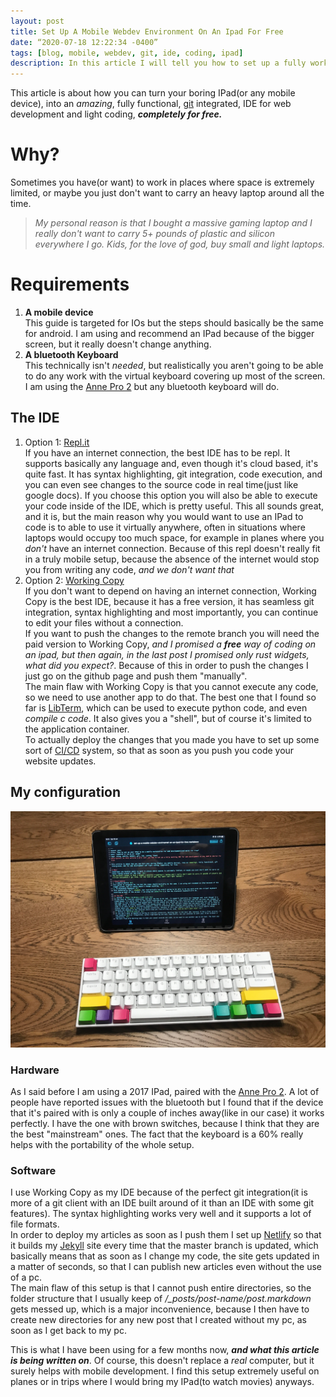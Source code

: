 ```yaml
---
layout: post
title: Set Up A Mobile Webdev Environment On An Ipad For Free
date: “2020-07-18 12:22:34 -0400”
tags: [blog, mobile, webdev, git, ide, coding, ipad]
description: In this article I will tell you how to set up a fully working IDE for web development on any mobile device for free
---
```

This article is about how you can turn your boring IPad(or any mobile device), into an *amazing*, fully functional, [git](https://git-scm.com/) integrated, IDE for web development and light coding, ***completely for free.***

# Why?
Sometimes you have(or want) to work in places where space is extremely limited, or maybe you just don't want to carry an heavy laptop around all the time. <br>
>*My personal reason is that I bought a massive gaming laptop and I really don't want to carry 5+ pounds of plastic and silicon everywhere I go. Kids, for the love of god, buy small and light laptops.*

# Requirements
1. **A mobile device** <br>
This guide is targeted for IOs but the steps should basically be the same for android. I am using and recommend an IPad because of the bigger screen, but it really doesn't change anything. <br>
2. **A bluetooth Keyboard** <br>
This technically isn't *needed*, but realistically you aren't going to be able to do any work with the virtual keyboard covering up most of the screen. I am using the [Anne Pro 2](https://annepro2.com/products/kailh-box-switchobins-anne-pro-2-60-nkro-bluetooth-4-0-type-c-rgb-mechanical-gaming-keyboard?variant=28863929057357) but any bluetooth keyboard will do.

## The IDE
1. Option 1: [Repl.it](https://repl.it/) <br>
If you have an internet connection, the best IDE has to be repl. It supports basically any language and, even though it's cloud based, it's quite fast. It has syntax highlighting, git integration, code execution, and you can even see changes to the source code in real time(just like google docs). If you choose this option you will also be able to execute your code inside of the IDE, which is pretty useful. This all sounds great, and it is, but the main reason why you would want to use an IPad to code is to able to use it virtually anywhere, often in situations where laptops would occupy too much space, for example in planes where you *don't* have an internet connection. Because of this repl doesn't really fit in a truly mobile setup, because the absence of the internet would stop you from writing any code, *and we don't want that* <br>
2. Option 2: [Working Copy](https://workingcopyapp.com/) <br>
If you don't want to depend on having an internet connection, Working Copy is the best IDE, because it has a free version, it has seamless git integration, syntax highlighting and most importantly, you can continue to edit your files without a connection. <br>
If you want to push the changes to the remote branch you will need the paid version to Working Copy, *and I promised a **free** way of coding on an ipad, but then again, in the last post I promised only rust widgets, what did you expect?*. Because of this in order to push the changes I just go on the github page and push them "manually". <br>
The main flaw with Working Copy is that you cannot execute any code, so we need to use another app to do that. The best one that I found so far is [LibTerm](https://libterm.app/), which can be used to execute python code, and even *compile c code*. It also gives you a "shell", but of course it's limited to the application container. <br>
To actually deploy the changes that you made you have to set up some sort of [CI/CD](https://en.wikipedia.org/wiki/CI/CD) system, so that as soon as you push you code your website updates. <br>

## My configuration
![my setup](/assets/posts/set-up-a-mobile-webdev-envirnomet-on-an-ipad-for-free/setup.jpg)
### Hardware
As I said before I am using a 2017 IPad, paired with the [Anne Pro 2](https://annepro2.com/products/kailh-box-switchobins-anne-pro-2-60-nkro-bluetooth-4-0-type-c-rgb-mechanical-gaming-keyboard?variant=28863929057357). A lot of people have reported issues with the bluetooth but I found that if the device that it's paired with is only a couple of inches away(like in our case) it works perfectly. I have the one with brown switches, because I think that they are the best "mainstream" ones. The fact that the keyboard is a 60% really helps with the portability of the whole setup. <br>

### Software
I use Working Copy as my IDE because of the perfect git integration(it is more of a git client with an IDE built around of it than an IDE with some git features). The syntax highlighting works very well and it supports a lot of file formats. <br>
In order to deploy my articles as soon as I push them I set up [Netlify](https://www.netlify.com/) so that it builds my [Jekyll](https://jekyllrb.com/) site every time that the master branch is updated, which basically means that as soon as I change my code, the site gets updated in a matter of seconds, so that I can publish new articles even without the use of a pc. <br>
The main flaw of this setup is that I cannot push entire directories, so the folder structure that I usually keep of */_posts/post-name/post.markdown* gets messed up, which is a major inconvenience, because I then have to create new directories for any new post that I created without my pc, as soon as I get back to my pc.
<br>

This is what I have been using for a few months now, ***and what this article is being written on***. Of course, this doesn't replace a *real* computer, but it surely helps with mobile development. I find this setup extremely useful on planes or in trips where I would bring my IPad(to watch movies) anyways.


[jekyll-docs]: https://jekyllrb.com/docs/home
[jekyll-gh]:   https://github.com/jekyll/jekyll
[jekyll-talk]: https://talk.jekyllrb.com
